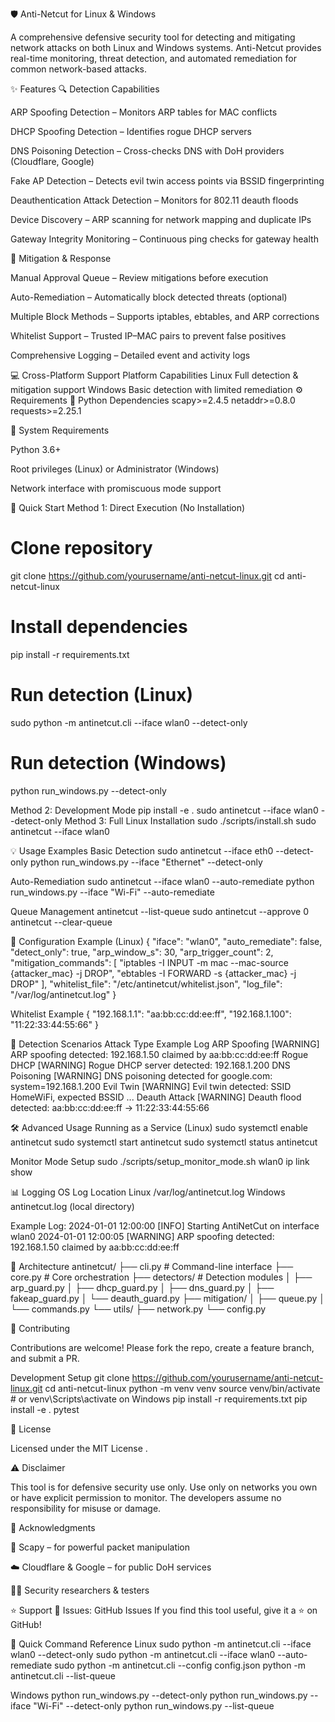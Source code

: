 🛡️ Anti-Netcut for Linux & Windows






A comprehensive defensive security tool for detecting and mitigating network attacks on both Linux and Windows systems.
Anti-Netcut provides real-time monitoring, threat detection, and automated remediation for common network-based attacks.

✨ Features
🔍 Detection Capabilities

ARP Spoofing Detection – Monitors ARP tables for MAC conflicts

DHCP Spoofing Detection – Identifies rogue DHCP servers

DNS Poisoning Detection – Cross-checks DNS with DoH providers (Cloudflare, Google)

Fake AP Detection – Detects evil twin access points via BSSID fingerprinting

Deauthentication Attack Detection – Monitors for 802.11 deauth floods

Device Discovery – ARP scanning for network mapping and duplicate IPs

Gateway Integrity Monitoring – Continuous ping checks for gateway health

🧰 Mitigation & Response

Manual Approval Queue – Review mitigations before execution

Auto-Remediation – Automatically block detected threats (optional)

Multiple Block Methods – Supports iptables, ebtables, and ARP corrections

Whitelist Support – Trusted IP–MAC pairs to prevent false positives

Comprehensive Logging – Detailed event and activity logs

💻 Cross-Platform Support
Platform	Capabilities
Linux	Full detection & mitigation support
Windows	Basic detection with limited remediation
⚙️ Requirements
🐍 Python Dependencies
scapy>=2.4.5
netaddr>=0.8.0
requests>=2.25.1

💾 System Requirements

Python 3.6+

Root privileges (Linux) or Administrator (Windows)

Network interface with promiscuous mode support

🚀 Quick Start
Method 1: Direct Execution (No Installation)
# Clone repository
git clone https://github.com/yourusername/anti-netcut-linux.git
cd anti-netcut-linux

# Install dependencies
pip install -r requirements.txt

# Run detection (Linux)
sudo python -m antinetcut.cli --iface wlan0 --detect-only

# Run detection (Windows)
python run_windows.py --detect-only

Method 2: Development Mode
pip install -e .
sudo antinetcut --iface wlan0 --detect-only
Method 3: Full Linux Installation
sudo ./scripts/install.sh
sudo antinetcut --iface wlan0

💡 Usage Examples
Basic Detection
sudo antinetcut --iface eth0 --detect-only
python run_windows.py --iface "Ethernet" --detect-only

Auto-Remediation
sudo antinetcut --iface wlan0 --auto-remediate
python run_windows.py --iface "Wi-Fi" --auto-remediate

Queue Management
antinetcut --list-queue
sudo antinetcut --approve 0
antinetcut --clear-queue

🧩 Configuration
Example (Linux)
{
  "iface": "wlan0",
  "auto_remediate": false,
  "detect_only": true,
  "arp_window_s": 30,
  "arp_trigger_count": 2,
  "mitigation_commands": [
    "iptables -I INPUT -m mac --mac-source {attacker_mac} -j DROP",
    "ebtables -I FORWARD -s {attacker_mac} -j DROP"
  ],
  "whitelist_file": "/etc/antinetcut/whitelist.json",
  "log_file": "/var/log/antinetcut.log"
}


Whitelist Example
{
  "192.168.1.1": "aa:bb:cc:dd:ee:ff",
  "192.168.1.100": "11:22:33:44:55:66"
}


🔬 Detection Scenarios
Attack Type	Example Log
ARP Spoofing	[WARNING] ARP spoofing detected: 192.168.1.50 claimed by aa:bb:cc:dd:ee:ff
Rogue DHCP	[WARNING] Rogue DHCP server detected: 192.168.1.200
DNS Poisoning	[WARNING] DNS poisoning detected for google.com: system=192.168.1.200
Evil Twin	[WARNING] Evil twin detected: SSID HomeWiFi, expected BSSID ...
Deauth Attack	[WARNING] Deauth flood detected: aa:bb:cc:dd:ee:ff -> 11:22:33:44:55:66


🛠️ Advanced Usage
Running as a Service (Linux)
sudo systemctl enable antinetcut
sudo systemctl start antinetcut
sudo systemctl status antinetcut


Monitor Mode Setup
sudo ./scripts/setup_monitor_mode.sh wlan0
ip link show

📊 Logging
OS	Log Location
Linux	/var/log/antinetcut.log
Windows	antinetcut.log (local directory)

Example Log:
2024-01-01 12:00:00 [INFO] Starting AntiNetCut on interface wlan0
2024-01-01 12:00:05 [WARNING] ARP spoofing detected: 192.168.1.50 claimed by aa:bb:cc:dd:ee:ff


🧱 Architecture
antinetcut/
├── cli.py              # Command-line interface
├── core.py             # Core orchestration
├── detectors/          # Detection modules
│   ├── arp_guard.py
│   ├── dhcp_guard.py
│   ├── dns_guard.py
│   ├── fakeap_guard.py
│   └── deauth_guard.py
├── mitigation/
│   ├── queue.py
│   └── commands.py
└── utils/
    ├── network.py
    └── config.py


🤝 Contributing

Contributions are welcome!
Please fork the repo, create a feature branch, and submit a PR.

Development Setup
git clone https://github.com/yourusername/anti-netcut-linux.git
cd anti-netcut-linux
python -m venv venv
source venv/bin/activate  # or venv\Scripts\activate on Windows
pip install -r requirements.txt
pip install -e .
pytest


📄 License

Licensed under the MIT License
.

⚠️ Disclaimer

This tool is for defensive security use only.
Use only on networks you own or have explicit permission to monitor.
The developers assume no responsibility for misuse or damage.

🙏 Acknowledgments

🐍 Scapy
 – for powerful packet manipulation

☁️ Cloudflare & Google – for public DoH services

👩‍💻 Security researchers & testers


⭐ Support
🐛 Issues: GitHub Issues
If you find this tool useful, give it a ⭐ on GitHub!



🎯 Quick Command Reference
Linux
sudo python -m antinetcut.cli --iface wlan0 --detect-only
sudo python -m antinetcut.cli --iface wlan0 --auto-remediate
sudo python -m antinetcut.cli --config config.json
python -m antinetcut.cli --list-queue

Windows
python run_windows.py --detect-only
python run_windows.py --iface "Wi-Fi" --detect-only
python run_windows.py --list-queue

